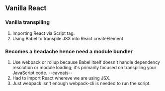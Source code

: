 ## Vanilla React

### Vanilla transpiling

1. Importing React via Script tag.
2. Using Babel to transpile JSX into React.createElement

### Becomes a headache hence need a module bundler

1. Use webpack or rollup because Babel itself doesn't handle dependency resolution or module loading; it's primarily focused on transpiling your JavaScript code.
   --caveats--
2. Had to import React whereve we are using JSX.
3. Just webpack isn't enough webpack-cli is needed to run the script.
